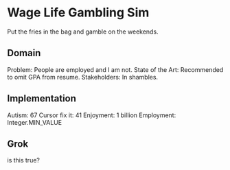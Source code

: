 # Wage Life Gambling Sim
Put the fries in the bag and gamble on the weekends.
## Domain
Problem: People are employed and I am not. 
State of the Art: Recommended to omit GPA from resume.
Stakeholders: In shambles.
## Implementation
Autism: 67
Cursor fix it: 41
Enjoyment: 1 billion
Employment: Integer.MIN_VALUE
## Grok
is this true?
